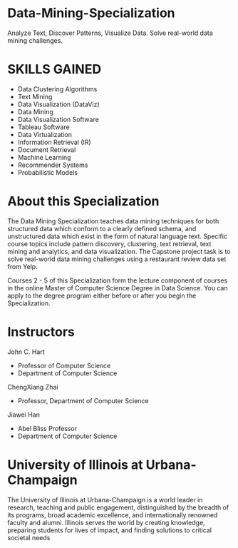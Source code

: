 # Data-Mining-Specialization
Analyze Text, Discover Patterns, Visualize Data. Solve real-world data mining challenges.


# SKILLS GAINED
- Data Clustering Algorithms
- Text Mining
- Data Visualization (DataViz)
- Data Mining
- Data Visualization Software
- Tableau Software
- Data Virtualization
- Information Retrieval (IR)
- Document Retrieval
- Machine Learning
- Recommender Systems
- Probabilistic Models


# About this Specialization

The Data Mining Specialization teaches data mining techniques for both structured data which conform to a clearly defined schema, and unstructured data which exist in the form of natural language text. Specific course topics include pattern discovery, clustering, text retrieval, text mining and analytics, and data visualization. The Capstone project task is to solve real-world data mining challenges using a restaurant review data set from Yelp.

Courses 2 - 5 of this Specialization form the lecture component of courses in the online Master of Computer Science Degree in Data Science. You can apply to the degree program either before or after you begin the Specialization.

# Instructors
John C. Hart
- Professor of Computer Science
- Department of Computer Science

ChengXiang Zhai
- Professor, Department of Computer Science

Jiawei Han
- Abel Bliss Professor
- Department of Computer Science

# University of Illinois at Urbana-Champaign
The University of Illinois at Urbana-Champaign is a world leader in research, teaching and public engagement, distinguished by the breadth of its programs, broad academic excellence, and internationally renowned faculty and alumni. Illinois serves the world by creating knowledge, preparing students for lives of impact, and finding solutions to critical societal needs
